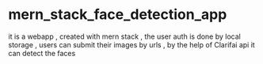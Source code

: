 # mern_stack_face_detection_app
it is a webapp , created with mern stack , the user auth is done by local storage , users can submit their images  by urls , by the help of  Clarifai api it can detect the faces 
